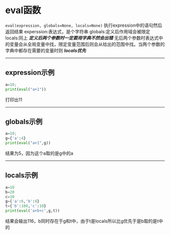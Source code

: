 # eval函数
`eval(expression, globals=None, locals=None)`
执行expression中的语句然后返回结果
experssion:表达式，是个字符串
globals:定义后作用域会被限定
locals:同上
***定义后两个参数时一定要用字典不然会出错***
无后两个参数时表达式中的变量会从全局变量中找，限定变量范围后则会从给出的范围中找。当两个参数的字典中都存在需要的变量时则 ***locals优先***

---
## expression示例
```python
a=10;
print(eval("a+1"))
```
打印出11

---
## globals示例
```python
a=10;
g={'a':4}
print(eval("a+1",g))
```
结果为5，因为这个a取的是g中的a

---
## locals示例
```python
a=10
b=20
c=30
g={'a':6,'b':8}
t={'b':100,'c':10}
print(eval('a+b+c',g,t))
```
结果会输出116，b同时存在于g和t中，由于t是locals所以比g优先于是b取的是t中的